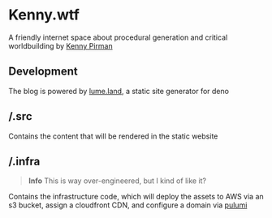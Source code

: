 # Kenny.wtf
A friendly internet space about procedural generation and critical worldbuilding by [Kenny Pirman](https://twitter.com/KennyPirman)

## Development
The blog is powered by [lume.land](https://lume.land/), a static site generator for deno

## /.src
Contains the content that will be rendered in the static website

## /.infra

> **Info**
> This is way over-engineered, but I kind of like it?

Contains the infrastructure code, which will deploy the assets to AWS via an s3 bucket, assign a cloudfront CDN, and configure a domain via [pulumi](pulumi.com/)

